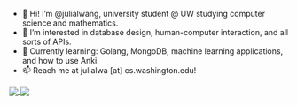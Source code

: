 - 👋 Hi! I’m @julialwang, university student @ UW studying computer science and mathematics.
- 👀 I’m interested in database design, human-computer interaction, and all sorts of APIs.
- 🌱 Currently learning: Golang, MongoDB, machine learning applications, and how to use Anki.
- 📫 Reach me at julialwa [at] cs.washington.edu!

<a href="https://github.com/julialwang/github-readme-stats">
  <img align="center" src="https://github-readme-stats.vercel.app/api?username=julialwang&show_icons=true&include_all_commits=true&hide=stars" />
</a>
<a href="https://github.com/julialwang/github-readme-stats">
  <img align="center" src="https://github-readme-stats.vercel.app/api/top-langs/?username=julialwang&layout=compact" />
</a>
